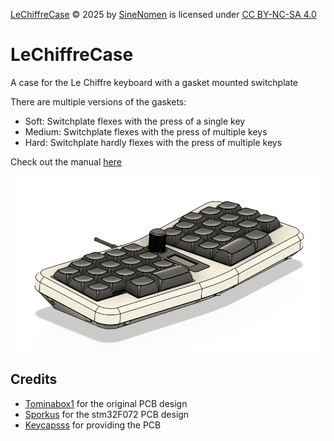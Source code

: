 <a href="https://github.com/SineScire/LeChiffreCase">LeChiffreCase</a> © 2025 by <a href="https://github.com/SineScire">SineNomen</a> is licensed under <a href="https://creativecommons.org/licenses/by-nc-sa/4.0/">CC BY-NC-SA 4.0</a><img src="https://mirrors.creativecommons.org/presskit/icons/cc.svg" alt="" style="max-width: 1em;max-height:1em;margin-left: .2em;"><img src="https://mirrors.creativecommons.org/presskit/icons/by.svg" alt="" style="max-width: 1em;max-height:1em;margin-left: .2em;"><img src="https://mirrors.creativecommons.org/presskit/icons/nc.svg" alt="" style="max-width: 1em;max-height:1em;margin-left: .2em;"><img src="https://mirrors.creativecommons.org/presskit/icons/sa.svg" alt="" style="max-width: 1em;max-height:1em;margin-left: .2em;">

# LeChiffreCase
A case for the Le Chiffre keyboard with a gasket mounted switchplate

There are multiple versions of the gaskets:
* Soft: Switchplate flexes with the press of a single key
* Medium: Switchplate flexes with the press of multiple keys
* Hard: Switchplate hardly flexes with the press of multiple keys

Check out the manual [here](https://github.com/SineScire/LeChiffreCase/blob/709f2b51f192e5b002fa32b0e5fa310748ea253c/Manual.md)

![](https://github.com/SineScire/LeChiffreCase/blob/f13dd89933dc6f7c546932abdb72a15ba2c16325/Images/Angle.png)

## Credits
* [Tominabox1](https://github.com/tominabox1/Le-Chiffre-Keyboard) for the original PCB design
* [Sporkus](https://github.com/sporkus/le_chiffre_keyboard_stm32) for the stm32F072 PCB design
* [Keycapsss](https://keycapsss.com/) for providing the PCB

